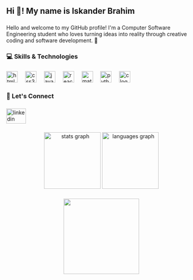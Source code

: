 <h2 align="left">Hi 👋! My name is Iskander Brahim</h2>

###

<p align="left">Hello and welcome to my GitHub profile! I'm a Computer Software Engineering student who loves turning ideas into reality through creative coding and software development. 🚀</p>

###

<h3 align="left">💻 Skills & Technologies</h3>

###

<div align="left">
  <img src="https://cdn.jsdelivr.net/gh/devicons/devicon/icons/html5/html5-original.svg" height="30" alt="html5 logo"  />
  <img width="12" />
  <img src="https://cdn.jsdelivr.net/gh/devicons/devicon/icons/css3/css3-original.svg" height="30" alt="css3 logo"  />
  <img width="12" />
  <img src="https://cdn.jsdelivr.net/gh/devicons/devicon/icons/javascript/javascript-original.svg" height="30" alt="javascript logo"  />
  <img width="12" />
  <img src="https://cdn.jsdelivr.net/gh/devicons/devicon/icons/react/react-original.svg" height="30" alt="react logo"  />
  <img width="12" />
  <img src="https://cdn.jsdelivr.net/gh/devicons/devicon/icons/materialui/materialui-original.svg" height="30" alt="materialui logo"  />
  <img width="12" />
  <img src="https://cdn.jsdelivr.net/gh/devicons/devicon/icons/python/python-original.svg" height="30" alt="python logo"  />
  <img width="12" />
  <img src="https://cdn.jsdelivr.net/gh/devicons/devicon/icons/c/c-original.svg" height="30" alt="c logo"  />
</div>

###

<h3 align="left">🚀 Let's Connect</h3>

###

<div align="left">
  <a href="https://www.linkedin.com/in/iskander-brahim/" target="_blank">
    <img src="https://raw.githubusercontent.com/maurodesouza/profile-readme-generator/master/src/assets/icons/social/linkedin/default.svg" width="52" height="40" alt="linkedin logo"  />
  </a>
</div>

###

<div align="center">
  <img src="https://github-readme-stats.vercel.app/api?username=Brahim-Iskander&hide_title=false&hide_rank=false&show_icons=true&include_all_commits=true&count_private=true&disable_animations=false&theme=dracula&locale=en&hide_border=false" height="150" alt="stats graph"  />
  <img src="https://github-readme-stats.vercel.app/api/top-langs?username=Brahim-Iskander&locale=en&hide_title=false&layout=compact&card_width=320&langs_count=5&theme=dracula&hide_border=false" height="150" alt="languages graph"  />
</div>

###

<div align="center">
  <img height="200" src="https://camo.githubusercontent.com/1d3bc512cb2b584499d6eb55291cd09ab3f626f4a6d58efd5cb016085f6b1cb2/68747470733a2f2f6d65646961312e67697068792e636f6d2f6d656469612f6247677363356d576f727966674b427831752f323030772e6769663f6369643d366330396239353233666767707a75686c636e6e77396c64636162717a31793569783067637773677a797764663268342665703d76315f676966735f736561726368267269643d323030772e6769662663743d67"  />
</div>

###
